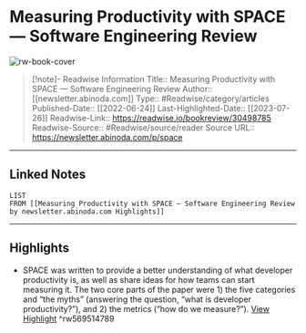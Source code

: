 # Measuring Productivity with SPACE — Software Engineering Review

![rw-book-cover](https://readwise-assets.s3.amazonaws.com/media/uploaded_book_covers/profile_174804/https3A2F2Fbucketeer-e05bbc84-baa3-437e-9518-adb32be_M4mAjfS.png)
<br>
>[!note]- Readwise Information
>Title:: Measuring Productivity with SPACE — Software Engineering Review
>Author:: [[newsletter.abinoda.com]]
>Type:: #Readwise/category/articles
>Published-Date:: [[2022-06-24]]
>Last-Highlighted-Date:: [[2023-07-26]]
>Readwise-Link:: https://readwise.io/bookreview/30498785
>Readwise-Source:: #Readwise/source/reader
>Source URL:: https://newsletter.abinoda.com/p/space
--- 

## Linked Notes
```dataview
LIST
FROM [[Measuring Productivity with SPACE — Software Engineering Review by newsletter.abinoda.com Highlights]]
```

---

## Highlights
- SPACE was written to provide a better understanding of what developer productivity is, as well as share ideas for how teams can start measuring it. The two core parts of the paper were 1) the five categories and “the myths” (answering the question, “what is developer productivity?”), and 2) the metrics (“how do we measure?”). [View Highlight](https://readwise.io/open/569514789) ^rw569514789
